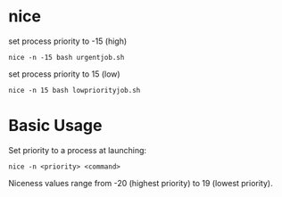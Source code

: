 # nice

set process priority to -15 (high) 

    nice -n -15 bash urgentjob.sh


set process priority to 15 (low)

    nice -n 15 bash lowpriorityjob.sh



# Basic Usage

Set priority to a process at launching:

    nice -n <priority> <command>
    

Niceness values range from -20 (highest priority) to 19 (lowest priority).


